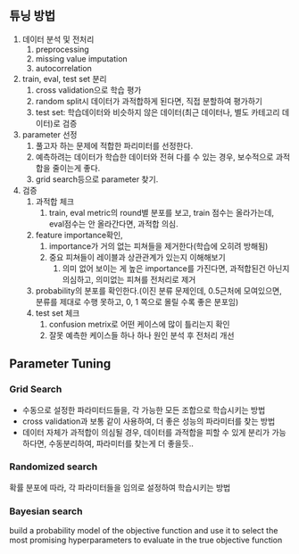 ## 튜닝 방법
1. 데이터 분석 및 전처리
   1. preprocessing
   2. missing value imputation
   3. autocorrelation
2. train, eval, test set 분리
   1. cross validation으로 학습 평가
   2. random split시 데이터가 과적합하게 된다면, 직접 분할하여 평가하기
   3. test set: 학습데이터와 비슷하지 않은 데이터(최근 데이터나, 별도 카테고리 데이터)로 검증
3. parameter 선정
   1. 풀고자 하는 문제에 적합한 파리미터를 선정한다.
   2. 예측하려는 데이터가 학습한 데이터와 전혀 다를 수 있는 경우, 보수적으로 과적합을 줄이는게 좋다.
   3. grid search등으로 parameter 찾기.  
4. 검증
   1. 과적합 체크
      1. train, eval metric의 round별 분포를 보고, train 점수는 올라가는데, eval점수는 안 올라간다면, 과적합 의심.
   2. feature importance확인, 
      1. importance가 거의 없는 피쳐들을 제거한다(학습에 오히려 방해됨)
      2. 중요 피쳐들이 레이블과 상관관계가 있는지 이해해보기
         1. 의미 없어 보이는 게 높은 importance를 가진다면, 과적합된건 아닌지 의심하고, 의미없는 피쳐를 전처리로 제거
   3. probability의 분포를 확인한다.(이진 분류 문제인데, 0.5근처에 모여있으면, 분류를 제대로 수행 못하고, 0, 1 쪽으로 몰릴 수록 좋은 분포임)
   4. test set 체크
      1. confusion metrix로 어떤 케이스에 많이 틀리는지 확인
      2. 잘못 예측한 케이스들 하나 하나 원인 분석 후 전처리 개선


## Parameter Tuning

### Grid Search
- 수동으로 설정한 파라미터드들을, 각 가능한 모든 조합으로 학습시키는 방법
- cross validation과 보통 같이 사용하여, 더 좋은 성능의 파라미터를 찾는 방법
- 데이터 자체가 과적합이 의심될 경우, 데이터를 과적합을 피할 수 있게 분리가 가능하다면, 수동분리하여, 파라미터를 찾는게 더 좋을듯..

### Randomized search
확률 분포에 따라, 각 파라미터들을 임의로 설정하여 학습시키는 방법

### Bayesian search
build a probability model of the objective function and use it to select the most promising hyperparameters to evaluate in the true objective function


